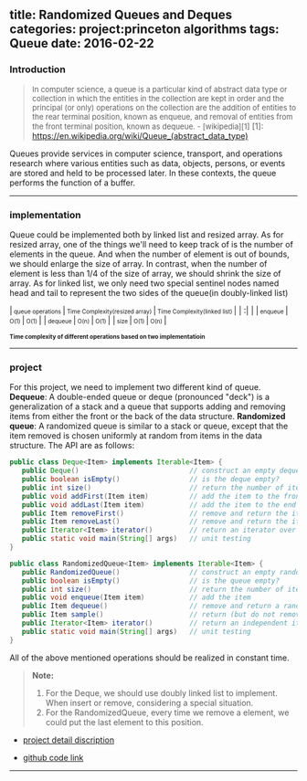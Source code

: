 title: Randomized Queues and Deques
categories: project:princeton algorithms
tags: Queue
date: 2016-02-22
---

### Introduction
> <font size=2>In computer science, a queue is a particular kind of abstract data type or collection in which the entities in the collection are kept in order and the principal (or only) operations on the collection are the addition of entities to the rear terminal position, known as enqueue, and removal of entities from the front terminal position, known as dequeue. - [wikipedia][1]</font>
[1]: https://en.wikipedia.org/wiki/Queue_(abstract_data_type)

Queues provide services in computer science, transport, and operations research where various entities such as data, objects, persons, or events are stored and held to be processed later. In these contexts, the queue performs the function of a buffer.
<!--more-->
----


### implementation

Queue could be implemented both by linked list and resized array. As for resized array, one of the things we'll need to keep track of is the number of elements in the queue. And when the number of element is out of bounds, we should enlarge the size of array. In contrast, when the number of element is less than 1/4 of the size of array, we should shrink the size of array. As for linked list, we only need two special sentinel nodes named head and tail to represent the two sides of the queue(in doubly-linked list)


|<font size=1>  queue operations </font> |<font size=1>  Time Complexity(resized array)  </font>|<font size=1> Time Complexity(linked list) </font>|
| :| |
|<font size=1>  enqueue </font> |<font size=1>  O(1)  </font>|<font size=1> O(1) </font>|
|<font size=1>  dequeue </font> |<font size=1>  O(n)  </font>|<font size=1> O(1) </font>|
|<font size=1>  size </font> |<font size=1>  O(1)  </font>|<font size=1> O(n) </font>|


<font size=1>**Time complexity of different operations based on two implementatioin**</font>

---
### project
For this project, we need to implement two different kind of queue.
**Dequeue**: A double-ended queue or deque (pronounced "deck") is a generalization of a stack and a queue that supports adding and removing items from either the front or the back of the data structure.
**Randomized queue**: A randomized queue is similar to a stack or queue, except that the item removed is chosen uniformly at random from items in the data structure.
The API are as follows:
```java
public class Deque<Item> implements Iterable<Item> {
   public Deque()                           // construct an empty deque
   public boolean isEmpty()                 // is the deque empty?
   public int size()                        // return the number of items on the deque
   public void addFirst(Item item)          // add the item to the front
   public void addLast(Item item)           // add the item to the end
   public Item removeFirst()                // remove and return the item from the front
   public Item removeLast()                 // remove and return the item from the end
   public Iterator<Item> iterator()         // return an iterator over items in order from front to end
   public static void main(String[] args)   // unit testing
}

public class RandomizedQueue<Item> implements Iterable<Item> {
   public RandomizedQueue()                 // construct an empty randomized queue
   public boolean isEmpty()                 // is the queue empty?
   public int size()                        // return the number of items on the queue
   public void enqueue(Item item)           // add the item
   public Item dequeue()                    // remove and return a random item
   public Item sample()                     // return (but do not remove) a random item
   public Iterator<Item> iterator()         // return an independent iterator over items in random order
   public static void main(String[] args)   // unit testing
}
```

All of the above mentioned operations should be realized in constant time.


> **Note:**
>  1. For the Deque, we should use doubly linked list to implement. When insert or remove, considering a special situation.
>  2. For the RandomizedQueue, every time we remove a element, we could put the last element to this position.

- [project detail discription](http://coursera.cs.princeton.edu/algs4/assignments/queues.html)

- [github code link](https://github.com/xiaofeixiawang/algorithms/tree/master/princeton_hw2/src)

---
